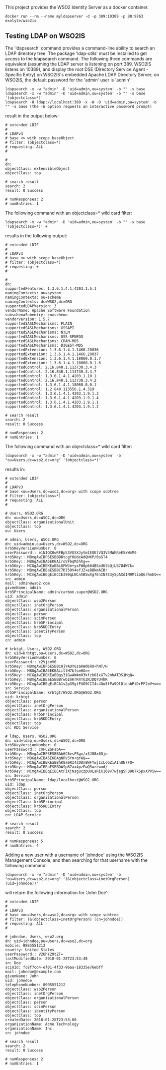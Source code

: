 This project provides the WSO2 Identity Server as a docker container.

	docker run --rm --name myldapserver -d -p 389:10389 -p 80:9763 exolyte/wso2is


## Testing LDAP on WSO2IS

The 'ldapsearch' command provides a command-line ability to search an LDAP directory tree.  The package 'ldap-utils' must be installed to get access to the ldapsearch command.  The following three commands are equivalent (assuming the LDAP server is listening on port 389, WSO2IS listens on 10389), and display the root DSE (Directory Service Agent - Specific Entry) on WSO2IS's embedded Apache LDAP Directory Server; on WSO2IS, the default password for the 'admin' user is 'admin':

	ldapsearch -x -w "admin" -D 'uid=admin,ou=system' -b "" -s base
	ldapsearch -x -w "admin" -D 'uid=admin,ou=system' -b "" -s base '(objectclass=*)'
	ldapsearch -H ldap://localhost:389 -x -W -D 'uid=admin,ou=system' -b "" -s base (the -W option requests an interactive password prompt)
	
result in the output below:

	# extended LDIF
	#
	# LDAPv3
	# base <> with scope baseObject
	# filter: (objectclass=*)
	# requesting: ALL
	#
	
	#
	dn:
	objectClass: extensibleObject
	objectClass: top
	
	# search result
	search: 2
	result: 0 Success
	
	# numResponses: 2
	# numEntries: 1

The following command with an objectclass=* wild card filter:

	ldapsearch -x -w "admin" -D 'uid=admin,ou=system' -b "" -s base '(objectclass=*)' +

results in the following output:

	# extended LDIF
	#
	# LDAPv3
	# base <> with scope baseObject
	# filter: (objectclass=*)
	# requesting: +
	#
	
	#
	dn:
	supportedFeatures: 1.3.6.1.4.1.4203.1.5.1
	namingContexts: ou=system
	namingContexts: ou=schema
	namingContexts: dc=WSO2,dc=ORG
	supportedLDAPVersion: 3
	vendorName: Apache Software Foundation
	subschemaSubentry: cn=schema
	vendorVersion: 1.5.7
	supportedSASLMechanisms: PLAIN
	supportedSASLMechanisms: GSSAPI
	supportedSASLMechanisms: NTLM
	supportedSASLMechanisms: GSS-SPNEGO
	supportedSASLMechanisms: CRAM-MD5
	supportedSASLMechanisms: DIGEST-MD5
	supportedExtension: 1.3.6.1.4.1.1466.20036
	supportedExtension: 1.3.6.1.4.1.1466.20037
	supportedExtension: 1.3.6.1.4.1.18060.0.1.7
	supportedExtension: 1.3.6.1.4.1.18060.0.1.6
	supportedControl: 2.16.840.1.113730.3.4.3
	supportedControl: 2.16.840.1.113730.3.4.7
	supportedControl: 1.3.6.1.4.1.4203.1.10.1
	supportedControl: 2.16.840.1.113730.3.4.2
	supportedControl: 1.3.6.1.4.1.18060.0.0.1
	supportedControl: 1.2.840.113556.1.4.319
	supportedControl: 1.3.6.1.4.1.4203.1.9.1.3
	supportedControl: 1.3.6.1.4.1.4203.1.9.1.4
	supportedControl: 1.3.6.1.4.1.4203.1.9.1.1
	supportedControl: 1.3.6.1.4.1.4203.1.9.1.2
	
	# search result
	search: 2
	result: 0 Success
	
	# numResponses: 2
	# numEntries: 1


The following command with an objectclass=* wild card filter:

	ldapsearch -x -w "admin" -D 'uid=admin,ou=system' -b "ou=Users,dc=wso2,dc=org" '(objectclass=*)'

results in:

	# extended LDIF
	#
	# LDAPv3
	# base <ou=Users,dc=wso2,dc=org> with scope subtree
	# filter: (objectclass=*)
	# requesting: ALL
	#
	
	# Users, WSO2.ORG
	dn: ou=Users,dc=WSO2,dc=ORG
	objectClass: organizationalUnit
	objectClass: top
	ou: Users
	
	# admin, Users, WSO2.ORG
	dn: uid=admin,ou=Users,dc=WSO2,dc=ORG
	krb5KeyVersionNumber: 0
	userPassword:: e1NIQX0wRFBpS3VOSXJyVm1EOElVQ3V3MWhReE5xWmM9
	krb5Key:: MBmgAwIBF6ESBBB8tcgf8UdxAdQHKP/0oST4
	krb5Key:: MBGgAwIBA6EKBAiroVFbqMJhhg==
	krb5Key:: MCGgAwIBEKEaBBiGPWJe+yxFW0p604BSeUUlbQjLB784W7k=
	krb5Key:: MBmgAwIBEaESBBC7Dl59V4efJZ+eBBkmAIBr
	krb5Key:: MCmgAwIBEqEiBCCE390qLNCnXB5wXg7EnIN7E3ySpAXdIN9MlioQ6rhnEQ==
	sn: admin
	mail: admin@wso2.com
	givenName: admin
	krb5PrincipalName: admin/carbon.super@WSO2.ORG
	uid: admin
	objectClass: wso2Person
	objectClass: inetOrgPerson
	objectClass: organizationalPerson
	objectClass: person
	objectClass: scimPerson
	objectClass: krb5Principal
	objectClass: krb5KDCEntry
	objectClass: identityPerson
	objectClass: top
	cn: admin
	
	# krbtgt, Users, WSO2.ORG
	dn: uid=krbtgt,ou=Users,dc=WSO2,dc=ORG
	krb5KeyVersionNumber: 0
	userPassword:: c2VjcmV0
	krb5Key:: MBmgAwIBF6ESBBCHjYAUYGzaKWd6RO+hNT/H
	krb5Key:: MBGgAwIBA6EKBAiitlH7bfcmHA==
	krb5Key:: MCGgAwIBEKEaBBgs31GwAW4m03kfzhO1xGTv2mhATDS1MgQ=
	krb5Key:: MBmgAwIBEaESBBBrwbzmKrR4TUZNJDQ7U4hR
	krb5Key:: MCmgAwIBEqEiBCA1v2p39gtFUO9CCI4c4Ou5fPa9QlDldnhPtDrPF2eV+w==
	sn: Service
	krb5PrincipalName: krbtgt/WSO2.ORG@WSO2.ORG
	uid: krbtgt
	objectClass: person
	objectClass: inetOrgPerson
	objectClass: organizationalPerson
	objectClass: krb5Principal
	objectClass: krb5KDCEntry
	objectClass: top
	cn: KDC Service
	
	# ldap, Users, WSO2.ORG
	dn: uid=ldap,ou=Users,dc=WSO2,dc=ORG
	krb5KeyVersionNumber: 0
	userPassword:: cmFuZGFsbA==
	krb5Key:: MBmgAwIBF6ESBBAb6C6vsFSgv/x3J88x0Ojn
	krb5Key:: MBGgAwIBA6EKBAgNRVSYm+qYAQ==
	krb5Key:: MCGgAwIBEKEaBBhK8a6RI4zO8n8WFYwj1cLcGZiA1nUN7FQ=
	krb5Key:: MBmgAwIBEaESBBDWSp67ax4pzEwQ5wrcwud/
	krb5Key:: MCmgAwIBEqEiBCAtFiXjNsguczpUOLsRiX169v7wjegSF89U7kSpxXPVSw==
	sn: Service
	krb5PrincipalName: ldap/localhost@WSO2.ORG
	uid: ldap
	objectClass: person
	objectClass: inetOrgPerson
	objectClass: organizationalPerson
	objectClass: krb5Principal
	objectClass: krb5KDCEntry
	objectClass: top
	cn: LDAP Service
	
	# search result
	search: 2
	result: 0 Success
	
	# numResponses: 5
	# numEntries: 4

Adding a new user with a username of 'johndoe' using the WSO2IS Management Console, and then searching for that username with the following command:

	ldapsearch -x -w "admin" -D 'uid=admin,ou=system' -b "ou=Users,dc=wso2,dc=org" '(&(objectclass=inetOrgPerson) (uid=johndoe))'

will return the following information for 'John Doe':

	# extended LDIF
	#
	# LDAPv3
	# base <ou=Users,dc=wso2,dc=org> with scope subtree
	# filter: (&(objectclass=inetOrgPerson) (cn=johndoe))
	# requesting: ALL
	#

	# johndoe, Users, wso2.org
	dn: uid=johndoe,ou=Users,dc=wso2,dc=org
	mobile: 8885551212
	country: United States
	userPassword:: V2UhY29tZT=
	lastModifiedDate: 2018-01-28T23:53:48
	sn: Doe
	scimId: fc8f7cd4-ef01-4f33-96aa-18335e76ebff
	mail: johndoe@example.com
	givenName: John
	uid: johndoe
	telephoneNumber: 8005551212
	objectClass: wso2Person
	objectClass: inetOrgPerson
	objectClass: organizationalPerson
	objectClass: person
	objectClass: scimPerson
	objectClass: identityPerson
	objectClass: top
	createdDate: 2018-01-28T23:53:00
	organizationName: Acme Technology
	organizationName: Inc.
	cn: johndoe

	# search result
	search: 2
	result: 0 Success

	# numResponses: 2
	# numEntries: 1

